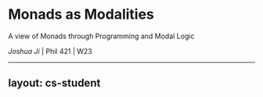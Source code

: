 # Monads as Modalities

A view of Monads through Programming and Modal Logic

*Joshua Ji* | Phil 421 | W23

<div class="abs-br m-6 flex gap-2">
  <a href="https://github.com/joshuanianji/phil421-presentation" target="_blank" alt="GitHub"
    class="text-xl slidev-icon-btn opacity-50 !border-none !hover:text-white">
    <carbon-logo-github />
  </a>
</div>

<!--
The last comment block of each slide will be treated as slide notes. It will be visible and editable in Presenter Mode along with the slide. [Read more in the docs](https://sli.dev/guide/syntax.html#notes)
-->

---
layout: cs-student
---
